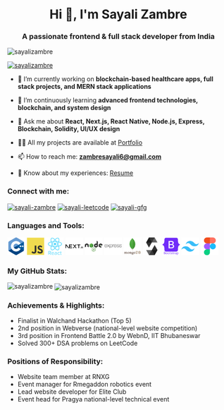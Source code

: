 <h1 align="center">Hi 👋, I'm Sayali Zambre</h1>
<h3 align="center">A passionate frontend & full stack developer from India</h3>

<p align="left">
  <img src="https://komarev.com/ghpvc/?username=sayalizambre&label=Profile%20views&color=0e75b6&style=flat" alt="sayalizambre" />
</p>

<p align="left">
  <a href="https://github.com/ryo-ma/github-profile-trophy">
    <img src="https://github-profile-trophy.vercel.app/?username=sayalizambre" alt="sayalizambre" />
  </a>
</p>

- 🔭 I’m currently working on **blockchain-based healthcare apps, full stack projects, and MERN stack applications**

- 🌱 I’m continuously learning **advanced frontend technologies, blockchain, and system design**

- 💬 Ask me about **React, Next.js, React Native, Node.js, Express, Blockchain, Solidity, UI/UX design**

- 👨‍💻 All my projects are available at [Portfolio](https://sayali-hxlrn3dtj-sayalis-projects.vercel.app/)

- 📫 How to reach me: **zambresayali6@gmail.com**

- 📄 Know about my experiences: [Resume](https://drive.google.com/file/d/119K3SWaxcsC130O82FOzkG978li_yJ6-/view?usp=drive_link)

<h3 align="left">Connect with me:</h3>
<p align="left">
  <a href="https://linkedin.com/in/sayali-zambre-a21690242/" target="blank"><img align="center" src="https://cdn.jsdelivr.net/npm/simple-icons@v5/icons/linkedin.svg" alt="sayali-zambre" height="30" width="40" /></a>
  <a href="https://leetcode.com/Sayaliiiii/" target="blank"><img align="center" src="https://cdn.jsdelivr.net/npm/simple-icons@v5/icons/leetcode.svg" alt="sayali-leetcode" height="30" width="40" /></a>
  <a href="https://www.geeksforgeeks.org/user/2021berazj" target="blank"><img align="center" src="https://cdn.jsdelivr.net/npm/simple-icons@v5/icons/geeksforgeeks.svg" alt="sayali-gfg" height="30" width="40" /></a>
</p>

<h3 align="left">Languages and Tools:</h3>
<p align="left">
  <a href="https://www.cplusplus.com/" target="_blank" rel="noreferrer"><img src="https://raw.githubusercontent.com/devicons/devicon/master/icons/cplusplus/cplusplus-original.svg" alt="c++" width="40" height="40"/></a>
  <a href="https://www.javascript.com/" target="_blank" rel="noreferrer"><img src="https://raw.githubusercontent.com/devicons/devicon/master/icons/javascript/javascript-original.svg" alt="javascript" width="40" height="40"/></a>
  <a href="https://reactjs.org/" target="_blank" rel="noreferrer"><img src="https://raw.githubusercontent.com/devicons/devicon/master/icons/react/react-original-wordmark.svg" alt="react" width="40" height="40"/></a>
  <a href="https://nextjs.org/" target="_blank" rel="noreferrer"><img src="https://raw.githubusercontent.com/devicons/devicon/master/icons/nextjs/nextjs-original-wordmark.svg" alt="nextjs" width="40" height="40"/></a>
  <a href="https://nodejs.org/" target="_blank" rel="noreferrer"><img src="https://raw.githubusercontent.com/devicons/devicon/master/icons/nodejs/nodejs-original-wordmark.svg" alt="nodejs" width="40" height="40"/></a>
  <a href="https://expressjs.com/" target="_blank" rel="noreferrer"><img src="https://raw.githubusercontent.com/devicons/devicon/master/icons/express/express-original-wordmark.svg" alt="express" width="40" height="40"/></a>
  <a href="https://www.mongodb.com/" target="_blank" rel="noreferrer"><img src="https://raw.githubusercontent.com/devicons/devicon/master/icons/mongodb/mongodb-original-wordmark.svg" alt="mongodb" width="40" height="40"/></a>
  <a href="https://soliditylang.org/" target="_blank" rel="noreferrer"><img src="https://raw.githubusercontent.com/devicons/devicon/master/icons/solidity/solidity-original.svg" alt="solidity" width="40" height="40"/></a>
  <a href="https://getbootstrap.com" target="_blank" rel="noreferrer"><img src="https://raw.githubusercontent.com/devicons/devicon/master/icons/bootstrap/bootstrap-plain-wordmark.svg" alt="bootstrap" width="40" height="40"/></a>
  <a href="https://tailwindcss.com/" target="_blank" rel="noreferrer"><img src="https://raw.githubusercontent.com/devicons/devicon/master/icons/tailwindcss/tailwindcss-plain.svg" alt="tailwind" width="40" height="40"/></a>
  <a href="https://figma.com/" target="_blank" rel="noreferrer"><img src="https://raw.githubusercontent.com/devicons/devicon/master/icons/figma/figma-original.svg" alt="figma" width="40" height="40"/></a>
</p>

<h3 align="left">My GitHub Stats:</h3>
<p><img align="left" src="https://github-readme-stats.vercel.app/api/top-langs?username=sayalizambre&show_icons=true&locale=en&layout=compact" alt="sayalizambre" /></p>

<p>&nbsp;<img align="center" src="https://github-readme-stats.vercel.app/api?username=sayalizambre&show_icons=true&locale=en" alt="sayalizambre" /></p>

<h3 align="left">Achievements & Highlights:</h3>
<ul>
  <li>Finalist in Walchand Hackathon (Top 5)</li>
  <li>2nd position in Webverse (national-level website competition)</li>
  <li>3rd position in Frontend Battle 2.0 by WebnD, IIT Bhubaneswar</li>
  <li>Solved 300+ DSA problems on LeetCode</li>
</ul>

<h3 align="left">Positions of Responsibility:</h3>
<ul>
  <li>Website team member at RNXG</li>
  <li>Event manager for Rmegaddon robotics event</li>
  <li>Lead website developer for Elite Club</li>
  <li>Event head for Pragya national-level technical event</li>
</ul>
